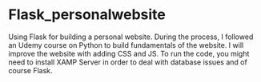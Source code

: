# Flask_personalwebsite


Using Flask for building a personal website. During the process, I followed an Udemy course on Python to build fundamentals of the website. I will improve the website with adding CSS and JS. To run the code, you might need to install XAMP Server in order to deal with database issues and of course Flask. 


